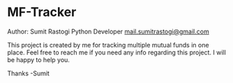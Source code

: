 # MF-Tracker
Author: Sumit Rastogi
Python Developer
mail.sumitrastogi@gmail.com

This project is created by me for tracking multiple mutual funds in one place. Feel free to reach me if you need any info regarding this project. I will be happy to help you.

Thanks 
-Sumit
